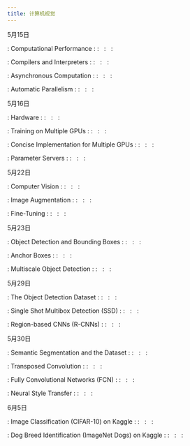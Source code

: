 ```yaml
---
title: 计算机视觉
---
```


5月15日

: Computational Performance
  : [<span class="iconfont icon-xiaoshuo-copy"></span>](https://zh-v2.d2l.ai/chapter_computational-performance/index.html)
  : &nbsp; 
  :  &nbsp; 
  :  &nbsp; 

: Compilers and Interpreters
  : [<span class="iconfont icon-xiaoshuo-copy"></span>](https://zh-v2.d2l.ai/chapter_computational-performance/hybridize.html)
  : &nbsp; 
  :  &nbsp; 
  :  &nbsp; 

: Asynchronous Computation
  : [<span class="iconfont icon-xiaoshuo-copy"></span>](https://zh-v2.d2l.ai/chapter_computational-performance/async-computation.html)
  : &nbsp; 
  :  &nbsp; 
  :  &nbsp; 

: Automatic Parallelism
  : [<span class="iconfont icon-xiaoshuo-copy"></span>](https://zh-v2.d2l.ai/chapter_computational-performance/auto-parallelism.html)
  : &nbsp; 
  :  &nbsp; 
  :  &nbsp; 


5月16日

: Hardware
  : [<span class="iconfont icon-xiaoshuo-copy"></span>](https://zh-v2.d2l.ai/chapter_computational-performance/hardware.html)
  : &nbsp; 
  :  &nbsp; 
  :  &nbsp; 

: Training on Multiple GPUs
  : [<span class="iconfont icon-xiaoshuo-copy"></span>](https://zh-v2.d2l.ai/chapter_computational-performance/multiple-gpus.html)
  : &nbsp; 
  :  &nbsp; 
  :  &nbsp; 

: Concise Implementation for Multiple GPUs
  : [<span class="iconfont icon-xiaoshuo-copy"></span>](https://zh-v2.d2l.ai/chapter_computational-performance/multiple-gpus-concise.html)
  : &nbsp; 
  :  &nbsp; 
  :  &nbsp; 

: Parameter Servers
  : [<span class="iconfont icon-xiaoshuo-copy"></span>](https://zh-v2.d2l.ai/chapter_computational-performance/parameterserver.html)
  : &nbsp; 
  :  &nbsp; 
  :  &nbsp; 


5月22日

: Computer Vision
  : [<span class="iconfont icon-xiaoshuo-copy"></span>](https://zh-v2.d2l.ai/chapter_computer-vision/index.html)
  : &nbsp; 
  :  &nbsp; 
  :  &nbsp; 

: Image Augmentation
  : [<span class="iconfont icon-xiaoshuo-copy"></span>](https://zh-v2.d2l.ai/chapter_computer-vision/image-augmentation.html)
  : &nbsp; 
  :  &nbsp; 
  :  &nbsp; 

: Fine-Tuning
  : [<span class="iconfont icon-xiaoshuo-copy"></span>](https://zh-v2.d2l.ai/chapter_computer-vision/fine-tuning.html)
  : &nbsp; 
  :  &nbsp; 
  :  &nbsp; 


5月23日

: Object Detection and Bounding Boxes
  : [<span class="iconfont icon-xiaoshuo-copy"></span>](https://zh-v2.d2l.ai/chapter_computer-vision/bounding-box.html)
  : &nbsp; 
  :  &nbsp; 
  :  &nbsp; 

: Anchor Boxes
  : [<span class="iconfont icon-xiaoshuo-copy"></span>](https://zh-v2.d2l.ai/chapter_computer-vision/anchor.html)
  : &nbsp; 
  :  &nbsp; 
  :  &nbsp; 

: Multiscale Object Detection
  : [<span class="iconfont icon-xiaoshuo-copy"></span>](https://zh-v2.d2l.ai/chapter_computer-vision/multiscale-object-detection.html)
  : &nbsp; 
  :  &nbsp; 
  :  &nbsp; 


5月29日

: The Object Detection Dataset
  : [<span class="iconfont icon-xiaoshuo-copy"></span>](https://zh-v2.d2l.ai/chapter_computer-vision/object-detection-dataset.html)
  : &nbsp; 
  :  &nbsp; 
  :  &nbsp; 

: Single Shot Multibox Detection (SSD)
  : [<span class="iconfont icon-xiaoshuo-copy"></span>](https://zh-v2.d2l.ai/chapter_computer-vision/ssd.html)
  : &nbsp; 
  :  &nbsp; 
  :  &nbsp; 

: Region-based CNNs (R-CNNs)
  : [<span class="iconfont icon-xiaoshuo-copy"></span>](https://zh-v2.d2l.ai/chapter_computer-vision/rcnn.html)
  : &nbsp; 
  :  &nbsp; 
  :  &nbsp; 


5月30日

: Semantic Segmentation and the Dataset
  : [<span class="iconfont icon-xiaoshuo-copy"></span>](https://zh-v2.d2l.ai/chapter_computer-vision/semantic-segmentation-and-dataset.html)
  : &nbsp; 
  :  &nbsp; 
  :  &nbsp; 

: Transposed Convolution
  : [<span class="iconfont icon-xiaoshuo-copy"></span>](https://zh-v2.d2l.ai/chapter_computer-vision/transposed-conv.html)
  : &nbsp; 
  :  &nbsp; 
  :  &nbsp; 

: Fully Convolutional Networks (FCN)
  : [<span class="iconfont icon-xiaoshuo-copy"></span>](https://zh-v2.d2l.ai/chapter_computer-vision/fcn.html)
  : &nbsp; 
  :  &nbsp; 
  :  &nbsp; 

: Neural Style Transfer
  : [<span class="iconfont icon-xiaoshuo-copy"></span>](https://zh-v2.d2l.ai/chapter_computer-vision/neural-style.html)
  : &nbsp; 
  :  &nbsp; 
  :  &nbsp; 


6月5日

: Image Classification (CIFAR-10) on Kaggle
  : [<span class="iconfont icon-xiaoshuo-copy"></span>](https://zh-v2.d2l.ai/chapter_computer-vision/kaggle-cifar10.html)
  : &nbsp; 
  :  &nbsp; 
  :  &nbsp; 

: Dog Breed Identification (ImageNet Dogs) on Kaggle
  : [<span class="iconfont icon-xiaoshuo-copy"></span>](https://zh-v2.d2l.ai/chapter_computer-vision/kaggle-dog.html)
  : &nbsp; 
  :  &nbsp; 
  :  &nbsp; 


